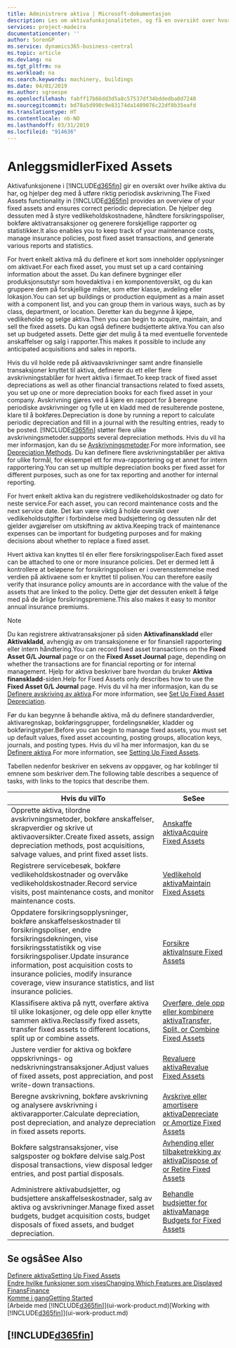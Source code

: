 ```yaml
---
title: Administrere aktiva | Microsoft-dokumentasjon
description: Les om aktivafunksjonaliteten, og få en oversikt over hvordan du arbeider med aktiva.
services: project-madeira
documentationcenter: ''
author: SorenGP
ms.service: dynamics365-business-central
ms.topic: article
ms.devlang: na
ms.tgt_pltfrm: na
ms.workload: na
ms.search.keywords: machinery, buildings
ms.date: 04/01/2019
ms.author: sgroespe
ms.openlocfilehash: fabff17b66dd3d5a8c57537df34bddedba0d7248
ms.sourcegitcommit: bd78a5d990c9e83174da1409076c22df8b35eafd
ms.translationtype: HT
ms.contentlocale: nb-NO
ms.lasthandoff: 03/31/2019
ms.locfileid: "914636"
---
```

# <a name="fixed-assets"></a><span data-ttu-id="0e147-103">Anleggsmidler</span><span class="sxs-lookup"><span data-stu-id="0e147-103">Fixed Assets</span></span>
<span data-ttu-id="0e147-104">Aktivafunksjonene i [!INCLUDE[d365fin](includes/d365fin_md.md)] gir en oversikt over hvilke aktiva du har, og hjelper deg med å utføre riktig periodisk avskrivning.</span><span class="sxs-lookup"><span data-stu-id="0e147-104">The Fixed Assets functionality in [!INCLUDE[d365fin](includes/d365fin_md.md)] provides an overview of your fixed assets and ensures correct periodic depreciation.</span></span> <span data-ttu-id="0e147-105">De hjelper deg dessuten med å styre vedlikeholdskostnadene, håndtere forsikringspoliser, bokføre aktivatransaksjoner og generere forskjellige rapporter og statistikker.</span><span class="sxs-lookup"><span data-stu-id="0e147-105">It also enables you to keep track of your maintenance costs, manage insurance policies, post fixed asset transactions, and generate various reports and statistics.</span></span>

<span data-ttu-id="0e147-106">For hvert enkelt aktiva må du definere et kort som inneholder opplysninger om aktivaet.</span><span class="sxs-lookup"><span data-stu-id="0e147-106">For each fixed asset, you must set up a card containing information about the asset.</span></span> <span data-ttu-id="0e147-107">Du kan definere bygninger eller produksjonsutstyr som hovedaktiva i en komponentoversikt, og du kan gruppere dem på forskjellige måter, som etter klasse, avdeling eller lokasjon.</span><span class="sxs-lookup"><span data-stu-id="0e147-107">You can set up buildings or production equipment as a main asset with a component list, and you can group them in various ways, such as by class, department, or location.</span></span> <span data-ttu-id="0e147-108">Deretter kan du begynne å kjøpe, vedlikeholde og selge aktiva.</span><span class="sxs-lookup"><span data-stu-id="0e147-108">Then you can begin to acquire, maintain, and sell the fixed assets.</span></span> <span data-ttu-id="0e147-109">Du kan også definere budsjetterte aktiva.</span><span class="sxs-lookup"><span data-stu-id="0e147-109">You can also set up budgeted assets.</span></span> <span data-ttu-id="0e147-110">Dette gjør det mulig å ta med eventuelle forventede anskaffelser og salg i rapporter.</span><span class="sxs-lookup"><span data-stu-id="0e147-110">This makes it possible to include any anticipated acquisitions and sales in reports.</span></span>

<span data-ttu-id="0e147-111">Hvis du vil holde rede på aktivaavskrivninger samt andre finansielle transaksjoner knyttet til aktiva, definerer du ett eller flere avskrivningstablåer for hvert aktiva i firmaet.</span><span class="sxs-lookup"><span data-stu-id="0e147-111">To keep track of fixed asset depreciations as well as other financial transactions related to fixed assets, you set up one or more depreciation books for each fixed asset in your company.</span></span> <span data-ttu-id="0e147-112">Avskrivning gjøres ved å kjøre en rapport for å beregne periodiske avskrivninger og fylle ut en kladd med de resulterende postene, klare til å bokføres.</span><span class="sxs-lookup"><span data-stu-id="0e147-112">Depreciation is done by running a report to calculate periodic depreciation and fill in a journal with the resulting entries, ready to be posted.</span></span> [!INCLUDE[d365fin](includes/d365fin_md.md)] <span data-ttu-id="0e147-113">støtter flere ulike avskrivningsmetoder.</span><span class="sxs-lookup"><span data-stu-id="0e147-113">supports several depreciation methods.</span></span> <span data-ttu-id="0e147-114">Hvis du vil ha mer informasjon, kan du se [Avskrivningsmetoder](fa-depreciation-methods.md).</span><span class="sxs-lookup"><span data-stu-id="0e147-114">For more information, see [Depreciation Methods](fa-depreciation-methods.md).</span></span> <span data-ttu-id="0e147-115">Du kan definere flere avskrivningstablåer per aktiva for ulike formål, for eksempel ett for mva-rapportering og et annet for intern rapportering.</span><span class="sxs-lookup"><span data-stu-id="0e147-115">You can set up multiple depreciation books per fixed asset for different purposes, such as one for tax reporting and another for internal reporting.</span></span>

<span data-ttu-id="0e147-116">For hvert enkelt aktiva kan du registrere vedlikeholdskostnader og dato for neste service.</span><span class="sxs-lookup"><span data-stu-id="0e147-116">For each asset, you can record maintenance costs and the next service date.</span></span> <span data-ttu-id="0e147-117">Det kan være viktig å holde oversikt over vedlikeholdsutgifter i forbindelse med budsjettering og dessuten når det gjelder avgjørelser om utskiftning av aktiva.</span><span class="sxs-lookup"><span data-stu-id="0e147-117">Keeping track of maintenance expenses can be important for budgeting purposes and for making decisions about whether to replace a fixed asset.</span></span>

<span data-ttu-id="0e147-118">Hvert aktiva kan knyttes til én eller flere forsikringspoliser.</span><span class="sxs-lookup"><span data-stu-id="0e147-118">Each fixed asset can be attached to one or more insurance policies.</span></span> <span data-ttu-id="0e147-119">Det er dermed lett å kontrollere at beløpene for forsikringspolisen er i overensstemmelse med verdien på aktivaene som er knyttet til polisen.</span><span class="sxs-lookup"><span data-stu-id="0e147-119">You can therefore easily verify that insurance policy amounts are in accordance with the value of the assets that are linked to the policy.</span></span> <span data-ttu-id="0e147-120">Dette gjør det dessuten enkelt å følge med på de årlige forsikringspremiene.</span><span class="sxs-lookup"><span data-stu-id="0e147-120">This also makes it easy to monitor annual insurance premiums.</span></span>

> [!NOTE]  
>   <span data-ttu-id="0e147-121">Du kan registrere aktivatransaksjoner på siden **Aktivafinanskladd** eller **Aktivakladd**, avhengig av om transaksjonene er for finansiell rapportering eller intern håndtering.</span><span class="sxs-lookup"><span data-stu-id="0e147-121">You can record fixed asset transactions on the **Fixed Asset G/L Journal** page or on the **Fixed Asset Journal** page, depending on whether the transactions are for financial reporting or for internal management.</span></span> <span data-ttu-id="0e147-122">Hjelp for aktiva beskriver bare hvordan du bruker **Aktiva finanskladd**-siden.</span><span class="sxs-lookup"><span data-stu-id="0e147-122">Help for Fixed Assets only describes how to use the **Fixed Asset G/L Journal** page.</span></span> <span data-ttu-id="0e147-123">Hvis du vil ha mer informasjon, kan du se [Definere avskriving av aktiva](fa-how-setup-depreciation.md).</span><span class="sxs-lookup"><span data-stu-id="0e147-123">For more information, see [Set Up Fixed Asset Depreciation](fa-how-setup-depreciation.md).</span></span>

<span data-ttu-id="0e147-124">Før du kan begynne å behandle aktiva, må du definere standardverdier, aktivaregnskap, bokføringsgrupper, fordelingsnøkler, kladder og bokføringstyper.</span><span class="sxs-lookup"><span data-stu-id="0e147-124">Before you can begin to manage fixed assets, you must set up default values, fixed asset accounting, posting groups, allocation keys, journals, and posting types.</span></span> <span data-ttu-id="0e147-125">Hvis du vil ha mer informasjon, kan du se [Definere aktiva](fa-setup.md).</span><span class="sxs-lookup"><span data-stu-id="0e147-125">For more information, see [Setting Up Fixed Assets](fa-setup.md).</span></span>

<span data-ttu-id="0e147-126">Tabellen nedenfor beskriver en sekvens av oppgaver, og har koblinger til emnene som beskriver dem.</span><span class="sxs-lookup"><span data-stu-id="0e147-126">The following table describes a sequence of tasks, with links to the topics that describe them.</span></span>

| <span data-ttu-id="0e147-127">Hvis du vil</span><span class="sxs-lookup"><span data-stu-id="0e147-127">To</span></span> | <span data-ttu-id="0e147-128">Se</span><span class="sxs-lookup"><span data-stu-id="0e147-128">See</span></span> |
| --- | --- |
| <span data-ttu-id="0e147-129">Opprette aktiva, tilordne avskrivningsmetoder, bokføre anskaffelser, skrapverdier og skrive ut aktivaoversikter.</span><span class="sxs-lookup"><span data-stu-id="0e147-129">Create fixed assets, assign depreciation methods, post acquisitions, salvage values, and print fixed asset lists.</span></span> |[<span data-ttu-id="0e147-130">Anskaffe aktiva</span><span class="sxs-lookup"><span data-stu-id="0e147-130">Acquire Fixed Assets</span></span>](fa-how-acquire.md) |
| <span data-ttu-id="0e147-131">Registrere servicebesøk, bokføre vedlikeholdskostnader og overvåke vedlikeholdskostnader.</span><span class="sxs-lookup"><span data-stu-id="0e147-131">Record service visits, post maintenance costs, and monitor maintenance costs.</span></span> |[<span data-ttu-id="0e147-132">Vedlikehold aktiva</span><span class="sxs-lookup"><span data-stu-id="0e147-132">Maintain Fixed Assets</span></span>](fa-how-maintain.md) |
| <span data-ttu-id="0e147-133">Oppdatere forsikringsopplysninger, bokføre anskaffelseskostnader til forsikringspoliser, endre forsikringsdekningen, vise forsikringsstatistikk og vise forsikringspoliser.</span><span class="sxs-lookup"><span data-stu-id="0e147-133">Update insurance information, post acquisition costs to insurance policies, modify insurance coverage, view insurance statistics, and list insurance policies.</span></span> |[<span data-ttu-id="0e147-134">Forsikre aktiva</span><span class="sxs-lookup"><span data-stu-id="0e147-134">Insure Fixed Assets</span></span>](fa-how-insure.md) |
| <span data-ttu-id="0e147-135">Klassifisere aktiva på nytt, overføre aktiva til ulike lokasjoner, og dele opp eller knytte sammen aktiva.</span><span class="sxs-lookup"><span data-stu-id="0e147-135">Reclassify fixed assets, transfer fixed assets to different locations, split up or combine assets.</span></span> |[<span data-ttu-id="0e147-136">Overføre, dele opp eller kombinere aktiva</span><span class="sxs-lookup"><span data-stu-id="0e147-136">Transfer, Split, or Combine Fixed Assets</span></span>](fa-how-trans-split-combine.md) |
| <span data-ttu-id="0e147-137">Justere verdier for aktiva og bokføre oppskrivnings- og nedskrivningstransaksjoner.</span><span class="sxs-lookup"><span data-stu-id="0e147-137">Adjust values of fixed assets, post appreciation, and post write-down transactions.</span></span> |[<span data-ttu-id="0e147-138">Revaluere aktiva</span><span class="sxs-lookup"><span data-stu-id="0e147-138">Revalue Fixed Assets</span></span>](fa-how-revalue.md) |
| <span data-ttu-id="0e147-139">Beregne avskrivning, bokføre avskrivning og analysere avskrivning i aktivarapporter.</span><span class="sxs-lookup"><span data-stu-id="0e147-139">Calculate depreciation, post depreciation, and  analyze depreciation in fixed assets reports.</span></span> |[<span data-ttu-id="0e147-140">Avskrive eller amortisere aktiva</span><span class="sxs-lookup"><span data-stu-id="0e147-140">Depreciate or Amortize Fixed Assets</span></span>](fa-how-depreciate-amortize.md) |
| <span data-ttu-id="0e147-141">Bokføre salgstransaksjoner, vise salgsposter og bokføre delvise salg.</span><span class="sxs-lookup"><span data-stu-id="0e147-141">Post disposal transactions, view disposal ledger entries, and post partial disposals.</span></span> |[<span data-ttu-id="0e147-142">Avhending eller tilbaketrekking av aktiva</span><span class="sxs-lookup"><span data-stu-id="0e147-142">Dispose of or Retire Fixed Assets</span></span>](fa-how-dispose-retire.md) |
| <span data-ttu-id="0e147-143">Administrere aktivabudsjetter, og budsjettere anskaffelseskostnader, salg av aktiva og avskrivninger.</span><span class="sxs-lookup"><span data-stu-id="0e147-143">Manage fixed asset budgets, budget acquisition costs, budget disposals of fixed assets, and budget depreciation.</span></span> |[<span data-ttu-id="0e147-144">Behandle budsjetter for aktiva</span><span class="sxs-lookup"><span data-stu-id="0e147-144">Manage Budgets for Fixed Assets</span></span>](fa-how-manage-budgets.md) |

## <a name="see-also"></a><span data-ttu-id="0e147-145">Se også</span><span class="sxs-lookup"><span data-stu-id="0e147-145">See Also</span></span>
[<span data-ttu-id="0e147-146">Definere aktiva</span><span class="sxs-lookup"><span data-stu-id="0e147-146">Setting Up Fixed Assets</span></span>](fa-setup.md)  
[<span data-ttu-id="0e147-147">Endre hvilke funksjoner som vises</span><span class="sxs-lookup"><span data-stu-id="0e147-147">Changing Which Features are Displayed</span></span>](ui-experiences.md)  
[<span data-ttu-id="0e147-148">Finans</span><span class="sxs-lookup"><span data-stu-id="0e147-148">Finance</span></span>](finance.md)  
[<span data-ttu-id="0e147-149">Komme i gang</span><span class="sxs-lookup"><span data-stu-id="0e147-149">Getting Started</span></span>](product-get-started.md)  
<span data-ttu-id="0e147-150">[Arbeide med [!INCLUDE[d365fin](includes/d365fin_md.md)]](ui-work-product.md)</span><span class="sxs-lookup"><span data-stu-id="0e147-150">[Working with [!INCLUDE[d365fin](includes/d365fin_md.md)]](ui-work-product.md)</span></span>

## [!INCLUDE[d365fin](includes/free_trial_md.md)]  
 
